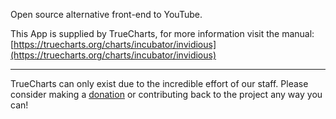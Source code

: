 Open source alternative front-end to YouTube.

This App is supplied by TrueCharts, for more information visit the manual: [https://truecharts.org/charts/incubator/invidious](https://truecharts.org/charts/incubator/invidious)

---

TrueCharts can only exist due to the incredible effort of our staff.
Please consider making a [donation](https://truecharts.org/about/sponsor) or contributing back to the project any way you can!
